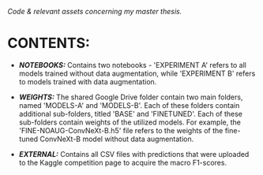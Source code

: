 *Code &amp; relevant assets concerning my master thesis.*

# **CONTENTS:**

* ***NOTEBOOKS:*** Contains two notebooks - 'EXPERIMENT A' refers to all models trained without data augmentation, while 'EXPERIMENT B' refers to models trained with data augmentation.

* ***WEIGHTS:*** The shared Google Drive folder contain two main folders, named 'MODELS-A' and 'MODELS-B'. Each of these folders contain additional sub-folders, titled 'BASE' and 'FINETUNED'. Each of these sub-folders contain weights of the utilized models. For example, the 'FINE-NOAUG-ConvNeXt-B.h5' file refers to the weights of the fine-tuned ConvNeXt-B model without data augmentation.

* ***EXTERNAL:*** Contains all CSV files with predictions that were uploaded to the Kaggle competition page to acquire the macro F1-scores.
